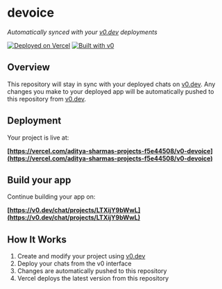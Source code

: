 # devoice

*Automatically synced with your [v0.dev](https://v0.dev) deployments*

[![Deployed on Vercel](https://img.shields.io/badge/Deployed%20on-Vercel-black?style=for-the-badge&logo=vercel)](https://vercel.com/aditya-sharmas-projects-f5e44508/v0-devoice)
[![Built with v0](https://img.shields.io/badge/Built%20with-v0.dev-black?style=for-the-badge)](https://v0.dev/chat/projects/LTXijY9bWwL)

## Overview

This repository will stay in sync with your deployed chats on [v0.dev](https://v0.dev).
Any changes you make to your deployed app will be automatically pushed to this repository from [v0.dev](https://v0.dev).

## Deployment

Your project is live at:

**[https://vercel.com/aditya-sharmas-projects-f5e44508/v0-devoice](https://vercel.com/aditya-sharmas-projects-f5e44508/v0-devoice)**

## Build your app

Continue building your app on:

**[https://v0.dev/chat/projects/LTXijY9bWwL](https://v0.dev/chat/projects/LTXijY9bWwL)**

## How It Works

1. Create and modify your project using [v0.dev](https://v0.dev)
2. Deploy your chats from the v0 interface
3. Changes are automatically pushed to this repository
4. Vercel deploys the latest version from this repository